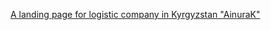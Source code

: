 [A landing page for logistic company in Kyrgyzstan "AinuraK"](https://saikaldildemurat.github.io/ainuraK)




